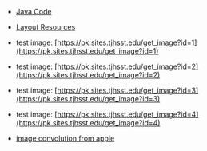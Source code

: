  - [Java Code](./app/src/main/java/com/example/pckosek/loadphoto) <br>
 - [Layout Resources](./app/src/main/res/layout)

  - test image: [https://pk.sites.tjhsst.edu/get_image?id=1](https://pk.sites.tjhsst.edu/get_image?id=1)
  - test image: [https://pk.sites.tjhsst.edu/get_image?id=2](https://pk.sites.tjhsst.edu/get_image?id=2)
  - test image: [https://pk.sites.tjhsst.edu/get_image?id=3](https://pk.sites.tjhsst.edu/get_image?id=3)
  - test image: [https://pk.sites.tjhsst.edu/get_image?id=4](https://pk.sites.tjhsst.edu/get_image?id=4)
  - [image convolution from apple](https://developer.apple.com/documentation/accelerate/vimage/blurring_an_image)